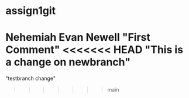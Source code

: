 # assign1git
Nehemiah Evan Newell
"First Comment"
<<<<<<< HEAD
"This is a change on newbranch"
=======
"testbranch change"
>>>>>>> main
